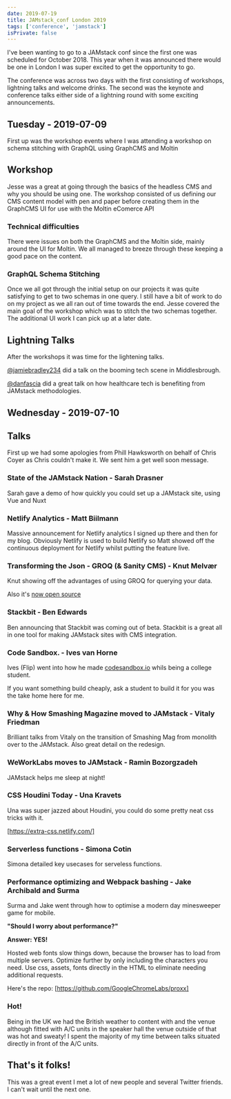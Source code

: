 ```yaml
---
date: 2019-07-19
title: JAMstack_conf London 2019
tags: ['conference', 'jamstack']
isPrivate: false
---
```


<script>
  import YouTube from '$lib/components/youtube.svelte'
  import Tweet from '$lib/components/tweet.svelte'
</script>

I've been wanting to go to a JAMstack conf since the first one was
scheduled for October 2018. This year when it was announced there
would be one in London I was super excited to get the opportunity to
go.

The conference was across two days with the first consisting of
workshops, lightning talks and welcome drinks. The second was the
keynote and conference talks either side of a lightning round with
some exciting announcements.

## Tuesday - 2019-07-09

First up was the workshop events where I was attending a workshop on
schema stitching with GraphQL using GraphCMS and Moltin

## Workshop

Jesse was a great at going through the basics of the headless CMS and
why you should be using one. The workshop consisted of us defining our
CMS content model with pen and paper before creating them in the
GraphCMS UI for use with the Moltin eComerce API

<Tweet tweetLink="notrab/status/1148587457866358784" />

### Technical difficulties

There were issues on both the GraphCMS and the Moltin side, mainly
around the UI for Moltin. We all managed to breeze through these
keeping a good pace on the content.

### GraphQL Schema Stitching

Once we all got through the initial setup on our projects it was quite
satisfying to get to two schemas in one query. I still have a bit of
work to do on my project as we all ran out of time towards the end.
Jesse covered the main goal of the workshop which was to stitch the
two schemas together. The additional UI work I can pick up at a later
date.

## Lightning Talks

After the workshops it was time for the lightening talks.

[@jamiebradley234] did a talk on the booming tech scene in
Middlesbrough.

<Tweet tweetLink="kmelve/status/1148664935305699328" />

[@danfascia] did a great talk on how healthcare tech is benefiting
from JAMstack methodologies.

<YouTube youTubeId="n1ca0cQAr_4" />

## Wednesday - 2019-07-10

## Talks

First up we had some apologies from Phill Hawksworth on behalf of
Chris Coyer as Chris couldn't make it. We sent him a get well soon
message.

<Tweet tweetLink="philhawksworth/status/1148929743342972928" />

### State of the JAMstack Nation - Sarah Drasner

Sarah gave a demo of how quickly you could set up a JAMstack site,
using Vue and Nuxt

### Netlify Analytics - Matt Biilmann

Massive announcement for Netlify analytics I signed up there and then
for my blog. Obviously Netlify is used to build Netlify so Matt showed
off the continuous deployment for Netlify whilst putting the feature
live.

### Transforming the Json - GROQ (& Sanity CMS) - Knut Melvær

Knut showing off the advantages of using GROQ for querying your data.

Also it's [now open source]

### Stackbit - Ben Edwards

Ben announcing that Stackbit was coming out of beta. Stackbit is a
great all in one tool for making JAMstack sites with CMS integration.

### Code Sandbox. - Ives van Horne

Ives (Flip) went into how he made [codesandbox.io] whils being a
college student.

If you want something build cheaply, ask a student to build it for you
was the take home here for me.

### Why & How Smashing Magazine moved to JAMstack - Vitaly Friedman

Brilliant talks from Vitaly on the transition of Smashing Mag from
monolith over to the JAMstack. Also great detail on the redesign.

### WeWorkLabs moves to JAMstack - Ramin Bozorgzadeh

JAMstack helps me sleep at night!

### CSS Houdini Today - Una Kravets

Una was super jazzed about Houdini, you could do some pretty neat css
tricks with it.

[https://extra-css.netlify.com/]

### Serverless functions - Simona Cotin

Simona detailed key usecases for serveless functions.

### Performance optimizing and Webpack bashing - Jake Archibald and Surma

Surma and Jake went through how to optimise a modern day minesweeper
game for mobile.

**"Should I worry about performance?"**

**Answer: YES!**

Hosted web fonts slow things down, because the browser has to load
from multiple servers. Optimize further by only including the
characters you need. Use css, assets, fonts directly in the HTML to
eliminate needing additional requests.

Here's the repo: [https://github.com/GoogleChromeLabs/proxx]

### Hot!

Being in the UK we had the British weather to content with and the
venue although fitted with A/C units in the speaker hall the venue
outside of that was hot and sweaty! I spent the majority of my time
between talks situated directly in front of the A/C units.

<Tweet tweetLink="spences10/status/1148927111526268928" />
<Tweet tweetLink="peduarte/status/1148923305254096896" />
<Tweet tweetLink="spences10/status/1148914884039577600" />

## That's it folks!

This was a great event I met a lot of new people and several Twitter
friends. I can't wait until the next one.

<!-- Links -->

[@danfascia]: https://twitter.com/danfascia
[@jamiebradley234]: https://twitter.com/jamiebradley234
[codesandbox.io]: https://codesandbox.io
[https://github.com/googlechromelabs/proxx]:
  https://github.com/GoogleChromeLabs/proxx
[https://extra-css.netlify.com/]: https://extra-css.netlify.com/
[now open source]:
  https://www.sanity.io/blog/we-re-open-sourcing-groq-a-query-language-for-json-documents
